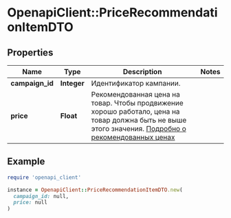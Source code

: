 # OpenapiClient::PriceRecommendationItemDTO

## Properties

| Name | Type | Description | Notes |
| ---- | ---- | ----------- | ----- |
| **campaign_id** | **Integer** | Идентификатор кампании. |  |
| **price** | **Float** | Рекомендованная цена на товар. Чтобы продвижение хорошо работало, цена на товар должна быть не выше этого значения. [Подробно о рекомендованных ценах](https://yandex.ru/support/marketplace/marketing/campaigns.html#prices)  |  |

## Example

```ruby
require 'openapi_client'

instance = OpenapiClient::PriceRecommendationItemDTO.new(
  campaign_id: null,
  price: null
)
```


